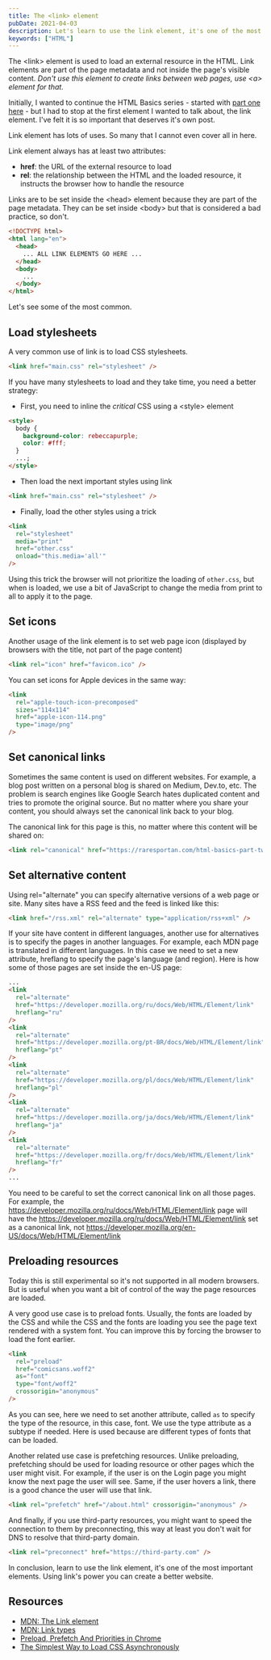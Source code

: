 ```yaml
---
title: The <link> element
pubDate: 2021-04-03
description: Let's learn to use the link element, it's one of the most important elements. Using link's power you can create a better website.
keywords: ["HTML"]
---
```


The &lt;link&gt; element is used to load an external resource in the HTML. Link elements are part of the page metadata and not
inside the page's visible content. _Don't use this element to create links between web pages, use &lt;a&gt; element for that._

Initially, I wanted to continue the HTML Basics series - started with [part one here](https://www.raresportan.com/html-basics-part-one/) -
but I had to stop at the first element I wanted to talk about, the link element. I've felt it is so important
that deserves it's own post.

Link element has lots of uses. So many that I cannot even cover all in here.

Link element always has at least two attributes:

- **href**: the URL of the external resource to load
- **rel**: the relationship between the HTML and the loaded resource, it instructs the browser how to handle the resource

Links are to be set inside the &lt;head&gt; element because they are part of the page metadata.
They can be set inside &lt;body&gt; but that is considered a bad practice, so don't.

```html
<!DOCTYPE html>
<html lang="en">
  <head>
    ... ALL LINK ELEMENTS GO HERE ...
  </head>
  <body>
    ...
  </body>
</html>
```

Let's see some of the most common.

## Load stylesheets

A very common use of link is to load CSS stylesheets.

```html
<link href="main.css" rel="stylesheet" />
```

If you have many stylesheets to load and they take time, you need a better strategy:

- First, you need to inline the _critical_ CSS using a &lt;style&gt; element

```html
<style>
  body {
    background-color: rebeccapurple;
    color: #fff;
  }
  ...;
</style>
```

- Then load the next important styles using link

```html
<link href="main.css" rel="stylesheet" />
```

- Finally, load the other styles using a trick

```html
<link
  rel="stylesheet"
  media="print"
  href="other.css"
  onload="this.media='all'"
/>
```

Using this trick the browser will not prioritize the loading of `other.css`, but when is loaded,
we use a bit of JavaScript to change the media from print to all to apply it to the page.

## Set icons

Another usage of the link element is to set web page icon (displayed by browsers with the title, not part of the page content)

```html
<link rel="icon" href="favicon.ico" />
```

You can set icons for Apple devices in the same way:

```html
<link
  rel="apple-touch-icon-precomposed"
  sizes="114x114"
  href="apple-icon-114.png"
  type="image/png"
/>
```

## Set canonical links

Sometimes the same content is used on different websites. For example, a blog post written on a personal blog is shared on Medium, Dev.to, etc. The problem is search engines like Google Search hates duplicated content and tries to promote the original source. But no matter where you share your content, you should always set the canonical link back to your blog.

The canonical link for this page is this, no matter where this content will be shared on:

```html
<link rel="canonical" href="https://raresportan.com/html-basics-part-two/" />
```

## Set alternative content

Using rel="alternate" you can specify alternative versions of a web page or site.
Many sites have a RSS feed and the feed is linked like this:

```html
<link href="/rss.xml" rel="alternate" type="application/rss+xml" />
```

If your site have content in different languages, another use for alternatives is to specify the pages in another languages.
For example, each MDN page is translated in different languages. In this case we need to set a new attribute, hreflang to specify the page's language (and region).
Here is how some of those pages are set inside the en-US page:

```html
...
<link
  rel="alternate"
  href="https://developer.mozilla.org/ru/docs/Web/HTML/Element/link"
  hreflang="ru"
/>
<link
  rel="alternate"
  href="https://developer.mozilla.org/pt-BR/docs/Web/HTML/Element/link"
  hreflang="pt"
/>
<link
  rel="alternate"
  href="https://developer.mozilla.org/pl/docs/Web/HTML/Element/link"
  hreflang="pl"
/>
<link
  rel="alternate"
  href="https://developer.mozilla.org/ja/docs/Web/HTML/Element/link"
  hreflang="ja"
/>
<link
  rel="alternate"
  href="https://developer.mozilla.org/fr/docs/Web/HTML/Element/link"
  hreflang="fr"
/>
...
```

You need to be careful to set the correct canonical link on all those pages. For example, the https://developer.mozilla.org/ru/docs/Web/HTML/Element/link page
will have the https://developer.mozilla.org/ru/docs/Web/HTML/Element/link set as a canonical link, not https://developer.mozilla.org/en-US/docs/Web/HTML/Element/link

## Preloading resources

Today this is still experimental so it's not supported in all modern browsers. But is useful when you want a bit of control of the way the page resources are loaded.

A very good use case is to preload fonts. Usually, the fonts are loaded by the CSS and while the CSS and the fonts are loading you see the page text rendered with a system font. You can improve this by forcing the browser to load the font earlier.

```html
<link
  rel="preload"
  href="comicsans.woff2"
  as="font"
  type="font/woff2"
  crossorigin="anonymous"
/>
```

As you can see, here we need to set another attribute, called `as` to specify the type of the resource, in this case, font.
We use the type attribute as a subtype if needed. Here is used because are different types of fonts that can be loaded.

Another related use case is prefetching resources. Unlike preloading, prefetching should be used for loading resource or other pages which the user might visit. For example, if the user is on the Login page you might know the next page the user will see. Same, if the user hovers a link, there is a good chance the user will use that link.

```html
<link rel="prefetch" href="/about.html" crossorigin="anonymous" />
```

And finally, if you use third-party resources, you might want to speed the connection to them by preconnecting,
this way at least you don't wait for DNS to resolve that third-party domain.

```html
<link rel="preconnect" href="https://third-party.com" />
```

In conclusion, learn to use the link element, it's one of the most important elements. Using link's power
you can create a better website.

## Resources

- [MDN: The Link element](https://developer.mozilla.org/en-US/docs/Web/HTML/Element/link)
- [MDN: Link types](https://developer.mozilla.org/en-US/docs/Web/HTML/Link_types)
- [Preload, Prefetch And Priorities in Chrome](https://medium.com/reloading/preload-prefetch-and-priorities-in-chrome-776165961bbf)
- [The Simplest Way to Load CSS Asynchronously](https://www.filamentgroup.com/lab/load-css-simpler/)
